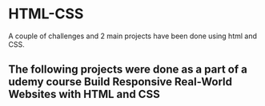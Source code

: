 # HTML-CSS
A couple of challenges and 2 main projects have been done using html and CSS.

## The following projects were done as a part of a udemy course Build Responsive Real-World Websites with HTML and CSS
